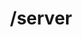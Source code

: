 ---
title: /server
position: 4.7
type: post
description: Khởi động lại máy chủ ảo
left_code_blocks:
  - code_block: |-
      r = requests.get("http://portalurl/api/v1/server/{instance_id}/reboot/", token="YOUR_TOKEN_KEY")
      print r.text
    title: Python
    language: python
right_code_blocks:
  - code_block: |-
      {
        "message": "string"
      }

    title: Response
    language: json
---